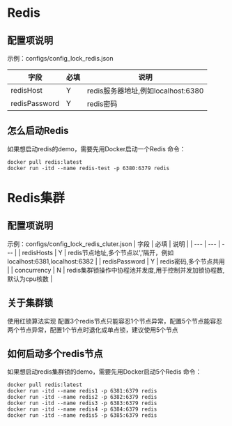 # Redis

## 配置项说明
示例：configs/config_lock_redis.json

| 字段 | 必填 | 说明 |
| --- | --- | --- |
| redisHost | Y | redis服务器地址,例如localhost:6380 |
| redisPassword | Y | redis密码 |

## 怎么启动Redis
如果想启动redis的demo，需要先用Docker启动一个Redis
命令：
```shell
docker pull redis:latest
docker run -itd --name redis-test -p 6380:6379 redis
```

# Redis集群

## 配置项说明
示例：configs/config_lock_redis_cluter.json
| 字段 | 必填 | 说明 |
| --- | --- | --- |
| redisHosts | Y | redis节点地址,多个节点以','隔开，例如localhost:6381,localhost:6382 |
| redisPassword | Y | redis密码,多个节点共用 |
| concurrency | N | redis集群锁操作中协程池并发度,用于控制并发加锁协程数,默认为cpu核数 |

## 关于集群锁
使用红锁算法实现
配置3个redis节点只能容忍1个节点异常，配置5个节点能容忍两个节点异常，配置1个节点时退化成单点锁，建议使用5个节点

## 如何启动多个redis节点
如果想启动redis集群锁的demo，需要先用Docker启动5个Redis
命令：
```shell
docker pull redis:latest
docker run -itd --name redis1 -p 6381:6379 redis
docker run -itd --name redis2 -p 6382:6379 redis
docker run -itd --name redis3 -p 6383:6379 redis
docker run -itd --name redis4 -p 6384:6379 redis
docker run -itd --name redis5 -p 6385:6379 redis
```
